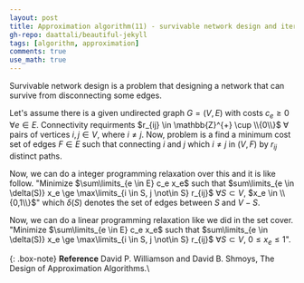 ```yaml
---
layout: post
title: Approximation algorithm(11) - survivable network design and iterated rounding
gh-repo: daattali/beautiful-jekyll
tags: [algorithm, approximation]
comments: true
use_math: true
---
```


Survivable network design is a problem that designing a network that can survive from disconnecting some edges.

Let's assume there is a given undirected graph $G = (V,E)$ with costs $c_e \ge 0$ $\forall e \in E$.
Connectivity requirments $r_{ij} \in \mathbb{Z}^{+} \cup \\{0\\}$ $\forall$ pairs of vertices $i,j \in V$, where $i \neq j$.
Now, problem is a find a minimum cost set of edges $F \in E$ such that connecting $i$ and $j$ which $i \neq j$ in $(V,F)$ by $r_{ij}$ distinct paths.

Now, we can do a integer programming relaxation over this and it is like follow.
"Minimize $\sum\limits_{e \in E} c_e x_e$ such that $sum\limits_{e \in \delta(S)} x_e \ge \max\limits_{i \in S, j \not\in S} r_{ij}$ $\forall S \subset V$, $x_e \in \\{0,1\\}$" which $\delta(S)$ denotes the set of edges between $S$ and $V - S$.

Now, we can do a linear programming relaxation like we did in the set cover.
"Minimize $\sum\limits_{e \in E} c_e x_e$ such that $sum\limits_{e \in \delta(S)} x_e \ge \max\limits_{i \in S, j \not\in S} r_{ij}$ $\forall S \subset V$, $0 \le x_e \le 1$".

{: .box-note}
**Reference** David P. Williamson and David B. Shmoys, The Design of Approximation Algorithms.\